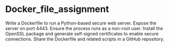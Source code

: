 # Docker_file_assignment
Write a Dockerfile to run a Python-based secure web server.
Expose the server on port 4443.
Ensure the process runs as a non-root user.
Install the OpenSSL package and generate self-signed certificates to enable secure connections.
Share the Dockerfile and related scripts in a GitHub repository.
